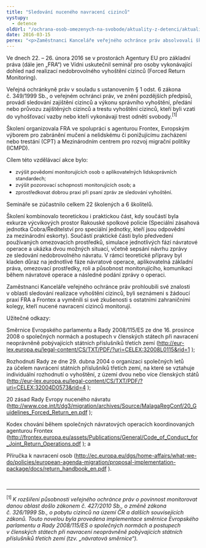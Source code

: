 ```yaml
---
title: "Sledování nuceného navracení cizinců"
vystupy:
  - detence
oldUrl: "/ochrana-osob-omezenych-na-svobode/aktuality-z-detenci/aktuality-z-detenci-2016/sledovani-nuceneho-navraceni-cizincu/"
date: 2016-03-15
perex: "<p>Zaměstnanci Kanceláře veřejného ochránce práv absolvovali školení osob vykonávajících dohled nad nuceným navracením cizinců.</p>"
---
```


<!-- imported from the old website -->

<p>Ve dnech 22. – 26. února 2016 se v prostorách Agentury EU pro základní práva (dále jen „FRA“) ve Vídni uskutečnil seminář pro osoby vykonávající dohled nad realizací nedobrovolného vyhoštění cizinců (Forced Return Monitoring).</p> <p>Veřejná ochránkyně práv v souladu s ustanovením § 1 odst. 6 zákona č. 349/1999 Sb., o veřejném ochránci práv, ve znění pozdějších předpisů, provádí sledování zajištění cizinců a výkonu správního vyhoštění, předání nebo průvozu zajištěných cizinců a trestu vyhoštění cizinců, kteří byli vzati do vyhošťovací vazby nebo kteří vykonávají trest odnětí svobody.<sup>[1]</sup> </p> <p>Školení organizovala FRA ve spolupráci s agenturou Frontex, Evropským výborem pro zabránění mučení a nelidskému či ponižujícímu zacházení nebo trestání (CPT) a Mezinárodním centrem pro rozvoj migrační politiky (ICMPD).</p> <p>Cílem této vzdělávací akce bylo:</p><ul><li><span style="line-height: 17.92px; font-size: 12.8px;">zvýšit povědomí monitorujících osob o aplikovatelných lidskoprávních standardech;</span></li><li><span style="line-height: 17.92px; font-size: 12.8px;">zvýšit pozorovací schopnosti monitorujících osob; a</span></li><li><span style="line-height: 17.92px; font-size: 12.8px;">zprostředkovat dobrou praxi při psaní zpráv ze sledování vyhoštění.</span></li></ul><p></p> <p>Semináře se zúčastnilo celkem 22 školených a 6 školitelů.   </p> <p>Školení kombinovalo teoretickou i praktickou část, kdy součástí byla exkurze výcvikových prostor Rakouské spolkové policie (Speciální zásahová jednotka Cobra/Ředitelství pro speciální jednotky, kteří jsou odpovědní za mezinárodní eskorty). Součástí praktické části bylo předvedení používaných omezovacích prostředků, simulace jednotlivých fází návratové operace a ukázka dvou možných situací, včetně sepsání návrhu zprávy ze sledování nedobrovolného návratu. V rámci teoretické<a name="_GoBack"></a> přípravy byl kladen důraz na jednotlivé fáze návratové operace, aplikovatelná základní práva, omezovací prostředky, roli a působnost monitorujícího, komunikaci během návratové operace a následné podání zprávy o operaci.</p> <p>Zaměstnanci Kanceláře veřejného ochránce práv prohloubili své znalosti v oblasti sledování realizace vyhoštění cizinců, byli seznámeni s žádoucí praxí FRA a Frontex a vyměnili si své zkušenosti s ostatními zahraničními kolegy, kteří nucené navracení cizinců monitorují.</p> <p>Užitečné odkazy:</p> <p>Směrnice Evropského parlamentu a Rady 2008/115/ES ze dne 16. prosince 2008 o společných normách a postupech v členských státech při navracení neoprávněně pobývajících státních příslušníků třetích zemí (<a title="Otevření do nového okna" href="http://eur-lex.europa.eu/legal-content/CS/TXT/PDF/?uri=CELEX:32008L0115&amp;rid=1" target="_blank">http://eur-lex.europa.eu/legal-content/CS/TXT/PDF/?uri=CELEX:32008L0115&amp;rid=1</a> );</p> <p>Rozhodnutí Rady ze dne 29. dubna 2004 o organizaci společných letů za účelem navrácení státních příslušníků třetích zemí, na které se vztahuje individuální rozhodnutí o vyhoštění, z území dvou nebo více členských států (<a title="Otevření do nového okna" href="http://eur-lex.europa.eu/legal-content/CS/TXT/PDF/?uri=CELEX:32004D0573&amp;rid=4" target="_blank">http://eur-lex.europa.eu/legal-content/CS/TXT/PDF/?uri=CELEX:32004D0573&amp;rid=4</a> );</p> <p>20 zásad Rady Evropy nuceného návratu (<a title="Otevření do nového okna" href="http://www.coe.int/t/dg3/migration/archives/Source/MalagaRegConf/20_Guidelines_Forced_Return_en.pdf" target="_blank">http://www.coe.int/t/dg3/migration/archives/Source/MalagaRegConf/20_Guidelines_Forced_Return_en.pdf</a> );</p> <p>Kodex chování během společných návratových operacích koordinovaných agenturou Frontex (<a title="Otevření do nového okna" href="http://frontex.europa.eu/assets/Publications/General/Code_of_Conduct_for_Joint_Return_Operations.pdf" target="_blank">http://frontex.europa.eu/assets/Publications/General/Code_of_Conduct_for_Joint_Return_Operations.pdf</a> ); a</p> <p>Příručka k navracení osob (<a title="Otevření do nového okna" href="http://ec.europa.eu/dgs/home-affairs/what-we-do/policies/european-agenda-migration/proposal-implementation-package/docs/return_handbook_en.pdf" target="_blank">http://ec.europa.eu/dgs/home-affairs/what-we-do/policies/european-agenda-migration/proposal-implementation-package/docs/return_handbook_en.pdf</a> ).</p> <br /> <hr /> <p><sup>[1] </sup><i>K rozšíření působnosti veřejného ochránce práv o povinnost monitorovat danou oblast došlo zákonem č. 427/2010 Sb., o změně zákona č. 326/1999 Sb., o pobytu cizinců na území ČR a dalších souvisejících zákonů. Touto novelou byla provedena implementace směrnice Evropského parlamentu a Rady 2008/115/ES o společných normách a postupech v členských státech při navracení neoprávněně pobývajících státních příslušníků třetích zemí (tzv. „návratová směrnice“).</i></p>

